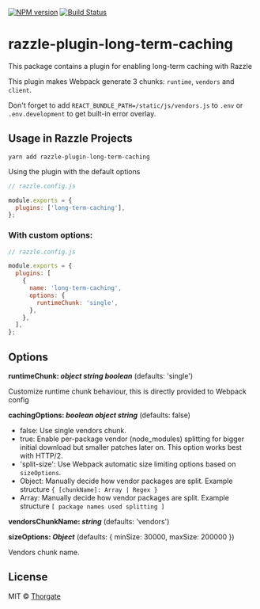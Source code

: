 [![NPM version][npm-image]][npm-url]
[![Build Status][gh-actions-image]][gh-actions-url]

# razzle-plugin-long-term-caching

This package contains a plugin for enabling long-term caching with Razzle

This plugin makes Webpack generate 3 chunks: `runtime`, `vendors` and `client`.

Don't forget to add `REACT_BUNDLE_PATH=/static/js/vendors.js` to `.env` or `.env.development`
to get built-in error overlay.


## Usage in Razzle Projects

```
yarn add razzle-plugin-long-term-caching
```

Using the plugin with the default options

```js
// razzle.config.js

module.exports = {
  plugins: ['long-term-caching'],
};
```

### With custom options:

```js
// razzle.config.js

module.exports = {
  plugins: [
    {
      name: 'long-term-caching',
      options: {
        runtimeChunk: 'single',
      },
    },
  ],
};
```

## Options

**runtimeChunk: _object_ _string_ _boolean_** (defaults: 'single')

Customize runtime chunk behaviour, this is directly provided to Webpack config

**cachingOptions: _boolean_ _object_ _string_** (defaults: false)

- false: Use single vendors chunk.
- true: Enable per-package vendor (node_modules) splitting for bigger initial download but smaller patches later on. This option works best with HTTP/2.
- 'split-size': Use Webpack automatic size limiting options based on `sizeOptions`.
- Object: Manually decide how vendor packages are split. Example structure `{ [chunkName]: Array | Regex }` 
- Array: Manually decide how vendor packages are split. Example structure `[ package names used splitting ]` 

**vendorsChunkName: _string_** (defaults: 'vendors')

**sizeOptions: _Object_** (defaults: { minSize: 30000, maxSize: 200000 })

Vendors chunk name.

## License

MIT © [Thorgate](http://github.com/thorgate)


[npm-url]: https://npmjs.org/package/razzle-plugin-long-term-caching
[npm-image]: https://img.shields.io/npm/v/razzle-plugin-long-term-caching.svg?style=flat-square


[gh-actions-url]: https://github.com/thorgate/razzle-plugins/actions/workflows
[gh-actions-image]: https://github.com/thorgate/razzle-plugins/actions/workflows/main.yml/badge.svg?branch=master

